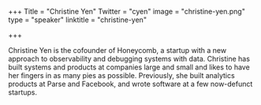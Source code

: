 +++
Title = "Christine Yen"
Twitter = "cyen"
image = "christine-yen.png"
type = "speaker"
linktitle = "christine-yen"

+++

Christine Yen is the cofounder of Honeycomb, a startup with a new approach to observability and debugging systems with data. Christine has built systems and products at companies large and small and likes to have her fingers in as many pies as possible. Previously, she built analytics products at Parse and Facebook, and wrote software at a few now-defunct startups.
